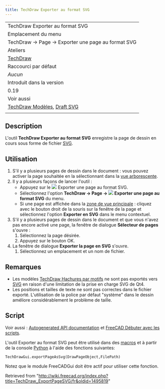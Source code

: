 ```yaml
---
title: TechDraw Exporter au format SVG
---
```

|  |
| --- |
| TechDraw Exporter au format SVG |
| Emplacement du menu |
| TechDraw → Page → Exporter une page au format SVG |
| Ateliers |
| [TechDraw](/TechDraw_Workbench/fr "TechDraw Workbench/fr") |
| Raccourci par défaut |
| *Aucun* |
| Introduit dans la version |
| 0.19 |
| Voir aussi |
| [TechDraw Modèles](/TechDraw_Templates/fr "TechDraw Templates/fr"), [Draft SVG](/Draft_SVG/fr "Draft SVG/fr") |
|  |

## Description

L'outil **TechDraw Exporter au format SVG** enregistre la page de dessin en cours sous forme de fichier [SVG](/SVG/fr "SVG/fr").

## Utilisation

1. S'il y a plusieurs pages de dessin dans le document : vous pouvez activer la page souhaitée en la sélectionnant dans la [vue arborescente](/Tree_view/fr "Tree view/fr").
2. Il y a plusieurs façons de lancer l'outil :
   * Appuyez sur le ![](/images/TechDraw_ExportPageSVG.svg) Exporter une page au format SVG.
   * Sélectionnez l'option **TechDraw → Page → ![](/images/TechDraw_ExportPageSVG.svg) Exporter une page au format SVG** du menu.
   * Si une page est affichée dans la [zone de vue principale](/Main_view_area/fr "Main view area/fr") : cliquez avec le bouton droit de la souris sur la fenêtre de la page et sélectionnez l'option **Exporter en SVG** dans le menu contextuel.
3. S'il y a plusieurs pages de dessin dans le document et que vous n'avez pas encore activé une page, la fenêtre de dialogue **Sélecteur de pages** s'ouvre :
   1. Sélectionnez la page désirée.
   2. Appuyez sur le bouton OK.
4. La fenêtre de dialogue **Exporter la page en SVG** s'ouvre.
   1. Sélectionnez un emplacement et un nom de fichier.

## Remarques

* Les modèles [TechDraw Hachures par motifs](/TechDraw_Hatch/fr "TechDraw Hatch/fr") ne sont pas exportés vers [SVG](/SVG/fr "SVG/fr") en raison d'une limitation de la prise en charge SVG de Qt4.
* Les positions et tailles de texte ne sont pas correctes dans le fichier exporté. L'utilisation de la police par défaut "système" dans le dessin améliore considérablement le problème de taille.

## Script

Voir aussi : [Autogenerated API documentation](https://freecad.github.io/SourceDoc/) et [FreeCAD Débuter avec les scripts](/FreeCAD_Scripting_Basics/fr "FreeCAD Scripting Basics/fr").

L'outil Exporter au format SVG peut être utilisé dans des [macros](/Macros/fr "Macros/fr") et à partir de la console [Python](/Python/fr "Python/fr") à l'aide des fonctions suivantes:

```
TechDrawGui.exportPageAsSvg(DrawPageObject,FilePath)

```

Notez que le module FreeCADGui doit être actif pour utiliser cette fonction.

Retrieved from "<http://wiki.freecad.org/index.php?title=TechDraw_ExportPageSVG/fr&oldid=1495819>"